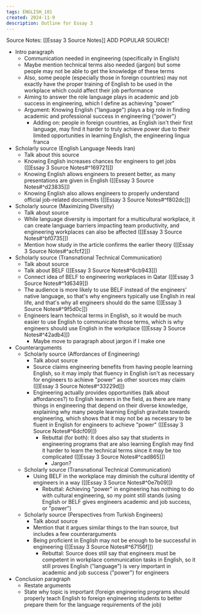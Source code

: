 ```yaml
---
tags: ENGLISH_101
created: 2024-11-9
description: Outline for Essay 3
---
```


Source Notes: [[Essay 3 Source Notes]]
ADD POPULAR SOURCE!

- Intro paragraph
	- Communication needed in engineering (specifically in English)
	- Maybe mention technical terms also needed (jargon) but some people may not be able to get the knowledge of these terms
	- Also, some people (especially those in foreign countries) may not exactly have the proper training of English to be used in the workplace which could affect their job performance
	- Aiming to answer the role language plays in academic and job success in engineering, which I define as achieving "power"
	- Argument: Knowing English ("language") plays a big role in finding academic and professional success in engineering ("power")
		- Adding on: people in foreign countries, as English isn't their first language, may find it harder to truly achieve power due to their limited opportunities in learning English, the engineering lingua franca
- Scholarly source (English Language Needs Iran)
	- Talk about this source
	- Knowing English increases chances for engineers to get jobs ([[Essay 3 Source Notes#^169721]])
	- Knowing English allows engineers to present better, as many presentations are given in English ([[Essay 3 Source Notes#^d23835]])
	- Knowing English also allows engineers to properly understand official job-related documents ([[Essay 3 Source Notes#^f802dc]])
- Scholarly source (Maximizing Diversity)
	- Talk about source
	- While language diversity is important for a multicultural workplace, it can create language barriers impacting team productivity, and engineering workplaces can also be affected ([[Essay 3 Source Notes#^bf0735]])
	- Mention how study in the article confirms the earlier theory ([[Essay 3 Source Notes#^acfcf2]])
- Scholarly source (Transnational Technical Communication)
	- Talk about source
	- Talk about BELF ([[Essay 3 Source Notes#^6cb943]])
	- Connect idea of BELF to engineering workplaces in Qatar ([[Essay 3 Source Notes#^1d6349]])
	- The audience is more likely to use BELF instead of the engineers' native language, so that's why engineers typically use English in real life, and that's why all engineers should do the same ([[Essay 3 Source Notes#^9f5d0c]])
	- Engineers learn technical terms in English, so it would be much easier to use English to communicate those terms, which is why engineers should use English in the workplace ([[Essay 3 Source Notes#^42adb4]])
		- Maybe move to paragraph about jargon if I make one
- Counterarguments
	- Scholarly source (Affordances of Engineering)
		- Talk about source
		- Source claims engineering benefits from having people learning English, so it may imply that fluency in English isn't as necessary for engineers to achieve "power" as other sources may claim ([[Essay 3 Source Notes#^33229d]])
		- Engineering actually provides opportunities (talk about affordances?) to English learners in the field, as there are many things in engineering that depend on their diverse knowledge, explaining why many people learning English gravitate towards engineering, which shows that it may not be as necessary to be fluent in English for engineers to achieve "power" ([[Essay 3 Source Notes#^6dcf09]])
			- Rebuttal (for both): It does also say that students in engineering programs that are also learning English may find it harder to learn the technical terms since it may be too complicated ([[Essay 3 Source Notes#^cad865]])
				- Jargon?
	- Scholarly source (Transnational Technical Communication)
		- Using BELF in the workplace may diminish the cultural identity of engineers in a way ([[Essay 3 Source Notes#^0e7b09]])
			- Rebuttal: Achieving "power" in engineering has nothing to do with cultural engineering, so my point still stands (using English or BELF gives engineers academic and job success, or "power")
	- Scholarly source (Perspectives from Turkish Engineers)
		- Talk about source
		- Mention that it argues similar things to the Iran source, but includes a few counterarguments
		- Being proficient in English may not be enough to be successful in engineering ([[Essay 3 Source Notes#^67156f]])
			- Rebuttal: Source does still say that engineers must be competent in workplace communication tasks in English, so it still proves English ("language") is very important in academic and job success ("power") for engineers
- Conclusion paragraph
	- Restate arguments
	- State why topic is important (foreign engineering programs should properly teach English to foreign engineering students to better prepare them for the language requirements of the job)